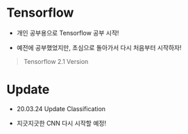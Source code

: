 # Tensorflow

- 개인 공부용으로 Tensorflow 공부 시작!

- 예전에 공부했었지만, 초심으로 돌아가서 다시 처음부터 시작하자!

> Tensorflow 2.1 Version

# Update

- 20.03.24 Update Classification

- 지긋지긋한 CNN 다시 시작할 예정!
